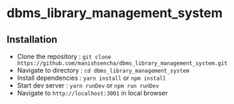 # dbms_library_management_system

## Installation
<ul>
  <li> Clone the repository : <code>git clone https://github.com/manishsencha/dbms_library_management_system.git</code></li>
  <li>Navigate to directory : <code>cd dbms_library_management_system</code></li>
  <li>Install dependencies : <code>yarn install</code> or <code>npm install</code></li>
  <li>Start dev server : <code>yarn runDev</code> or <code>npm run runDev</code></li>
  <li>Navigate to <code>http://localhost:3001</code> in local browser</li>
</ul>
